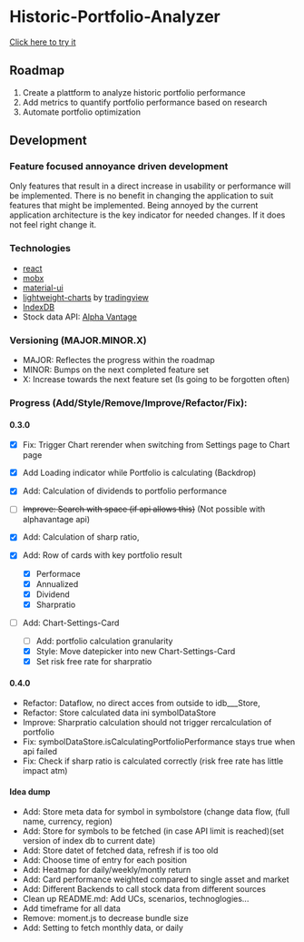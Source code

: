 # Historic-Portfolio-Analyzer

[Click here to try it](https://sirbenedick.github.io/historic-portfolio-analyzer)

## Roadmap

1. Create a plattform to analyze historic portfolio performance
2. Add metrics to quantify portfolio performance based on research
3. Automate portfolio optimization

## Development

### Feature focused annoyance driven development

Only features that result in a direct increase in usability or performance will be implemented.
There is no benefit in changing the application to suit features that might be implemented.
Being annoyed by the current application architecture is the key indicator for needed changes. If it does not feel right change it.

### Technologies

- [react](https://reactjs.org)
- [mobx](https://mobx.js.org/README.html)
- [material-ui](https://material-ui.com)
- [lightweight-charts](https://github.com/tradingview/lightweight-charts) by [tradingview](https://www.tradingview.com/lightweight-charts/)
- [IndexDB](https://developer.mozilla.org/de/docs/Web/API/IndexedDB_API)
- Stock data API: [Alpha Vantage](https://www.alphavantage.co)

### Versioning (MAJOR.MINOR.X)

- MAJOR: Reflectes the progress within the roadmap
- MINOR: Bumps on the next completed feature set
- X: Increase towards the next feature set (Is going to be forgotten often)

### Progress (Add/Style/Remove/Improve/Refactor/Fix):

#### 0.3.0

- [x] Fix: Trigger Chart rerender when switching from Settings page to Chart page
- [x] Add Loading indicator while Portfolio is calculating (Backdrop)
- [x] Add: Calculation of dividends to portfolio performance
- [ ] ~~Improve: Search with space (if api allows this)~~ (Not possible with alphavantage api)
- [x] Add: Calculation of sharp ratio,
- [x] Add: Row of cards with key portfolio result

  - [x] Performace
  - [x] Annualized
  - [x] Dividend
  - [x] Sharpratio

- [ ] Add: Chart-Settings-Card
  - [ ] Add: portfolio calculation granularity
  - [x] Style: Move datepicker into new Chart-Settings-Card
  - [x] Set risk free rate for sharpratio

#### 0.4.0

- Refactor: Dataflow, no direct acces from outside to idb\_\_\_Store,
- Refactor: Store calculated data ini symbolDataStore
- Improve: Sharpratio calculation should not trigger rercalculation of portfolio
- Fix: symbolDataStore.isCalculatingPortfolioPerformance stays true when api failed
- Fix: Check if sharp ratio is calculated correctly (risk free rate has little impact atm)

#### Idea dump

- Add: Store meta data for symbol in symbolstore (change data flow, (full name, currency, region)
- Add: Store for symbols to be fetched (in case API limit is reached)(set version of index db to current date)
- Add: Store datet of fetched data, refresh if is too old
- Add: Choose time of entry for each position
- Add: Heatmap for daily/weekly/montly return
- Add: Card performance weighted compared to single asset and market
- Add: Different Backends to call stock data from different sources
- Clean up README.md: Add UCs, scenarios, technoglogies...
- Add timeframe for all data
- Remove: moment.js to decrease bundle size
- Add: Setting to fetch monthly data, or daily
